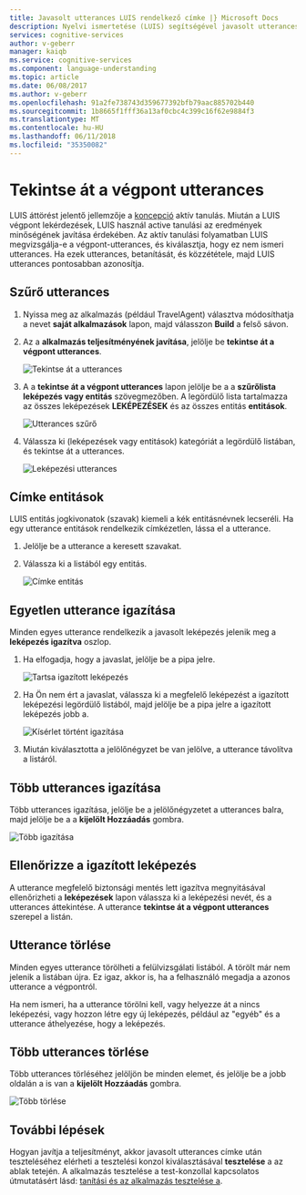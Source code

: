 ```yaml
---
title: Javasolt utterances LUIS rendelkező címke |} Microsoft Docs
description: Nyelvi ismertetése (LUIS) segítségével javasolt utterances címke és a program aktív gépi tanulás érdekében.
services: cognitive-services
author: v-geberr
manager: kaiqb
ms.service: cognitive-services
ms.component: language-understanding
ms.topic: article
ms.date: 06/08/2017
ms.author: v-geberr
ms.openlocfilehash: 91a2fe738743d359677392bfb79aac885702b440
ms.sourcegitcommit: 1b8665f1fff36a13af0cbc4c399c16f62e9884f3
ms.translationtype: MT
ms.contentlocale: hu-HU
ms.lasthandoff: 06/11/2018
ms.locfileid: "35350082"
---
```

# <a name="review-endpoint-utterances"></a>Tekintse át a végpont utterances

LUIS áttörést jelentő jellemzője a [koncepció](luis-concept-review-endpoint-utterances.md) aktív tanulás. Miután a LUIS végpont lekérdezések, LUIS használ active tanulási az eredmények minőségének javítása érdekében. Az aktív tanulási folyamatban LUIS megvizsgálja-e a végpont-utterances, és kiválasztja, hogy ez nem ismeri utterances. Ha ezek utterances, betanítását, és közzététele, majd LUIS utterances pontosabban azonosítja. 

## <a name="filter-utterances"></a>Szűrő utterances
1. Nyissa meg az alkalmazás (például TravelAgent) választva módosíthatja a nevet **saját alkalmazások** lapon, majd válasszon **Build** a felső sávon.

2. Az a **alkalmazás teljesítményének javítása**, jelölje be **tekintse át a végpont utterances**.

    ![Tekintse át a utterances](./media/label-suggested-utterances/review.png)

3. A a **tekintse át a végpont utterances** lapon jelölje be a a **szűrőlista leképezés vagy entitás** szövegmezőben. A legördülő lista tartalmazza az összes leképezések **LEKÉPEZÉSEK** és az összes entitás **entitások**.

    ![Utterances szűrő](./media/label-suggested-utterances/filter.png)

4. Válassza ki (leképezések vagy entitások) kategóriát a legördülő listában, és tekintse át a utterances.

    ![Leképezési utterances](./media/label-suggested-utterances/intent-utterances.png)

## <a name="label-entities"></a>Címke entitások
LUIS entitás jogkivonatok (szavak) kiemeli a kék entitásnévnek lecseréli. Ha egy utterance entitások rendelkezik címkézetlen, lássa el a utterance. 

1. Jelölje be a utterance a keresett szavakat. 

2. Válassza ki a listából egy entitás.

    ![Címke entitás](./media/label-suggested-utterances/label-entity.png)

## <a name="align-single-utterance"></a>Egyetlen utterance igazítása

Minden egyes utterance rendelkezik a javasolt leképezés jelenik meg a **leképezés igazítva** oszlop. 

1. Ha elfogadja, hogy a javaslat, jelölje be a pipa jelre.

    ![Tartsa igazított leképezés](./media/label-suggested-utterances/align-intent-check.png)

2. Ha Ön nem ért a javaslat, válassza ki a megfelelő leképezést a igazított leképezési legördülő listából, majd jelölje be a pipa jelre a igazított leképezés jobb a. 

    ![Kísérlet történt igazítása](./media/label-suggested-utterances/align-intent.png)

3. Miután kiválasztotta a jelölőnégyzet be van jelölve, a utterance távolítva a listáról. 

## <a name="align-several-utterances"></a>Több utterances igazítása

Több utterances igazítása, jelölje be a jelölőnégyzetet a utterances balra, majd jelölje be a a **kijelölt Hozzáadás** gombra. 

![Több igazítása](./media/label-suggested-utterances/add-selected.png)

## <a name="verify-aligned-intent"></a>Ellenőrizze a igazított leképezés
A utterance megfelelő biztonsági mentés lett igazítva megnyitásával ellenőrizheti a **leképezések** lapon válassza ki a leképezési nevét, és a utterances áttekintése. A utterance **tekintse át a végpont utterances** szerepel a listán.

## <a name="delete-utterance"></a>Utterance törlése
Minden egyes utterance törölheti a felülvizsgálati listából. A törölt már nem jelenik a listában újra. Ez igaz, akkor is, ha a felhasználó megadja a azonos utterance a végpontról. 

Ha nem ismeri, ha a utterance törölni kell, vagy helyezze át a nincs leképezési, vagy hozzon létre egy új leképezés, például az "egyéb" és a utterance áthelyezése, hogy a leképezés. 

## <a name="delete-several-utterances"></a>Több utterances törlése
Több utterances törléséhez jelöljön be minden elemet, és jelölje be a jobb oldalán a is van a **kijelölt Hozzáadás** gombra.

![Több törlése](./media/label-suggested-utterances/delete-several.png)

## <a name="next-steps"></a>További lépések

Hogyan javítja a teljesítményt, akkor javasolt utterances címke után teszteléséhez elérheti a tesztelési konzol kiválasztásával **tesztelése** a az ablak tetején. A alkalmazás tesztelése a test-konzollal kapcsolatos útmutatásért lásd: [tanítási és az alkalmazás tesztelése a](Train-Test.md).
